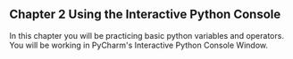 <H2>Chapter 2 Using the Interactive Python Console</H2>

In this chapter you will be practicing basic python variables and operators. You will be working in PyCharm's Interactive Python Console Window. 

